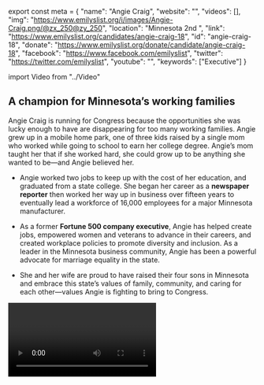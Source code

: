 export const meta = {
  "name": "Angie Craig",
  "website": "",
  "videos": [],
  "img": "https://www.emilyslist.org/i/images/Angie-Craig.png/@zx_250@zy_250",
  "location": "Minnesota 2nd ",
  "link": "https://www.emilyslist.org/candidates/angie-craig-18",
  "id": "angie-craig-18",
  "donate": "https://www.emilyslist.org/donate/candidate/angie-craig-18",
  "facebook": "https://www.facebook.com/emilyslist",
  "twitter": "https://twitter.com/emilyslist",
  "youtube": "",
  "keywords": ["Executive"]
}

import Video from "../Video"

## A champion for Minnesota’s working families

Angie Craig is running for Congress because the opportunities she was lucky enough to have are disappearing for too many working families. Angie grew up in a mobile home park, one of three kids raised by a single mom who worked while going to school to earn her college degree. Angie’s mom taught her that if she worked hard, she could grow up to be anything she wanted to be—and Angie believed her.

- Angie worked two jobs to keep up with the cost of her education, and graduated from a state college. She began her career as a **newspaper reporter** then worked her way up in business over fifteen years to eventually lead a workforce of 16,000 employees for a major Minnesota manufacturer.

- As a former **Fortune 500 company executive**, Angie has helped create jobs, empowered women and veterans to advance in their careers, and created workplace policies to promote diversity and inclusion. As a leader in the Minnesota business community, Angie has been a powerful advocate for marriage equality in the state.

- She and her wife are proud to have raised their four sons in Minnesota and embrace this state’s values of family, community, and caring for each other—values Angie is fighting to bring to Congress.


<Video id="TE81oYMY8X4" />

## A business leader fighting to expand economic opportunity

Angie is deeply committed to expanding economic opportunity for all Minnesotans, improving access to health care, and making education affordable. As a business leader at Minnesota-based St. Jude Medical, Angie led a team united by a common goal “to grow the business by serving our patients,” she has said. “I saw firsthand the power of research and development. Our world-class team of scientists and engineers gave us products that literally saved our patients’ lives while boosting the economy.” In Congress, Angie will work tirelessly to grow our economy and create jobs that help hardworking Minnesotans get ahead. She has collaborated with four-year universities, community colleges, and technical schools to ensure that students gained the skills they needed for available good-paying jobs, and will be a fierce advocate for educational opportunity in Congress. When Angie was growing up, her family didn’t always have health insurance, and she saw firsthand how medical bills threatened their economic security. In Congress, she will fight to expand access to affordable quality health care for all.

## A chance to flip a swing seat from red to blue

Angie is running against Jason Lewis, a dangerous Republican extremist who narrowly won this swing seat when Angie ran in 2016. This is a true purple district, and this seat is a must-win for Democrats as we fight to take back the House in 2018. Congressman Lewis was dubbed ‘Minnesota's Mr. Right’ by the local Tea Party, and his radical agenda is out of step with the values of the Minnesotans he was elected to represent. He votes in lockstep with his party’s leaders, serving special interests at the expense of working families, and as a former conservative talk radio host he has an outrageous record of disparaging women and people of color. Lewis has called “a vast majority” of young, single women “non-thinking.” He has criticized natural disaster victims as “a bunch of whiners.” And he equated taxing the wealthiest among us with slavery. Angie is ready to take him on and to fight back against his toxic agenda and rhetoric with her experience, leadership, and Minnesota values. Our country has never before elected an openly lesbian mother to the House, and Angie is poised to give LGBTQ families a new voice in the halls of power. In 2000, Angie’s fight for custody of her adopted son led to a landmark ruling making it possible for other same-sex couples to adopt. She has said “we can’t rest on past successes” when it comes to advancing equality—especially at a time when the Republicans in control of Washington advance an extreme anti-family agenda that threatens to undo the progress we’ve worked so hard to make. Angie has what it takes to flip this seat from red to blue and to help us take back the House. Let’s show her our full support so that hardworking families in the Second District will finally have a representative in Congress who speaks for them.
